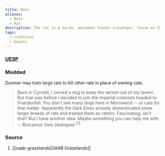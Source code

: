 ```yaml
---
title: Rats
aliases:
  - Rats
  - Rat
description: The rat is a hardy, abundant hunter-scavenger, found on the land surface and in natural and excavated underground environments.
tags:
  - creatures
  - beasts
---
```

### [UESP](https://en.uesp.net/wiki/Morrowind:Beasts#Rat)
### Modded
Dunmer may train large rats to kill other rats in place of owning cats.

> Back in Cyrodiil, I owned a dog to keep the vermin out of my tavern. But that was before I decided to join the Imperial colonists headed to Vvardenfell. You don't see many dogs here in Morrowind -- or cats for that matter. Apparently the Dark Elves actually domesticated some larger breeds of rats and trained them as ratters. Fascinating, isn't that? But I have another idea. Maybe something you can help me with.
> -- Burcanius Varo (dialogue) <sup>[1]</sup>
### Source
1. [[oaab-grazelands|OAAB Grazelands]]